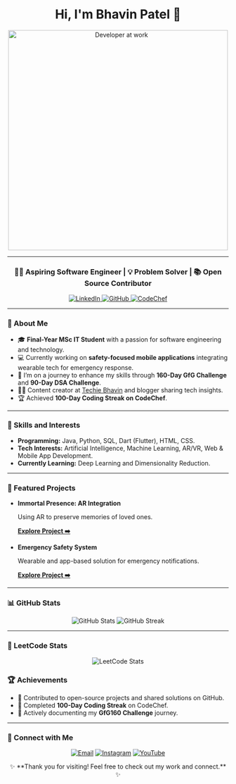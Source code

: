 <!-- GitHub Profile README -->
<h1 align="center">Hi, I'm Bhavin Patel 👋</h1>

<p align="center">
  <img src="https://user-images.githubusercontent.com/674621/71187875-6009c780-2256-11ea-824f-1b3d2ddada62.gif" alt="Developer at work" width="500">
</p>

---

<h3 align="center">👨‍💻 Aspiring Software Engineer | 💡 Problem Solver | 📚 Open Source Contributor</h3>

<p align="center">
  <a href="https://www.linkedin.com/in/ptlbhavin0205" target="_blank">
    <img src="https://img.shields.io/badge/LinkedIn-0077B5?style=for-the-badge&logo=linkedin&logoColor=white" alt="LinkedIn">
  </a>
  <a href="https://github.com/techiebhavin" target="_blank">
    <img src="https://img.shields.io/badge/GitHub-100000?style=for-the-badge&logo=github&logoColor=white" alt="GitHub">
  </a>
  <a href="https://codechef.com/users/techiebhavin" target="_blank">
    <img src="https://img.shields.io/badge/CodeChef-5B4638?style=for-the-badge&logo=codechef&logoColor=white" alt="CodeChef">
  </a>
  
</p>

---

### 🚀 About Me
- 🎓 **Final-Year MSc IT Student** with a passion for software engineering and technology.  
- 💻 Currently working on **safety-focused mobile applications** integrating wearable tech for emergency response.  
- 🌱 I’m on a journey to enhance my skills through **160-Day GfG Challenge** and **90-Day DSA Challenge**.  
- 👨‍🎨 Content creator at [Techie Bhavin](https://www.youtube.com/TechieBhavin) and blogger sharing tech insights.  
- 🏆 Achieved **100-Day Coding Streak on CodeChef**.  

---

### 🌟 Skills and Interests
- **Programming:** Java, Python, SQL, Dart (Flutter), HTML, CSS.  
- **Tech Interests:** Artificial Intelligence, Machine Learning, AR/VR, Web & Mobile App Development.  
- **Currently Learning:** Deep Learning and Dimensionality Reduction.

---

### 📂 Featured Projects
- **Immortal Presence: AR Integration**  
  <p>Using AR to preserve memories of loved ones.</p>
  <a href="https://github.com/your-repo-link" target="_blank"><strong>Explore Project ➡️</strong></a>

- **Emergency Safety System**  
  <p>Wearable and app-based solution for emergency notifications.</p>
  <a href="https://github.com/your-repo-link" target="_blank"><strong>Explore Project ➡️</strong></a>

---

### 📊 GitHub Stats
<p align="center">
  <img src="https://github-readme-stats.vercel.app/api?username=techiebhavin&show_icons=true&theme=radical" alt="GitHub Stats">
  <img src="https://github-readme-streak-stats.herokuapp.com/?user=techiebhavin&theme=radical" alt="GitHub Streak">
</p>

---

### 🔢 LeetCode Stats
<p align="center">
  <img src="https://leetcard.jacoblin.cool/TechieBhavin?ext=heatmap&theme=dark" alt="LeetCode Stats">
</p>

### 🏆 Achievements
- 🌟 Contributed to open-source projects and shared solutions on GitHub.  
- 🏅 Completed **100-Day Coding Streak** on CodeChef.  
- 📘 Actively documenting my **GfG160 Challenge** journey.  

---

### 📩 Connect with Me
<p align="center">
  <a href="mailto:bhavin@example.com"><img src="https://img.shields.io/badge/Email-D14836?style=for-the-badge&logo=gmail&logoColor=white" alt="Email"></a>
  <a href="https://www.instagram.com/techiebhavin"><img src="https://img.shields.io/badge/Instagram-E4405F?style=for-the-badge&logo=instagram&logoColor=white" alt="Instagram"></a>
  <a href="https://www.youtube.com/TechieBhavin"><img src="https://img.shields.io/badge/YouTube-FF0000?style=for-the-badge&logo=youtube&logoColor=white" alt="YouTube"></a>
</p>

<p align="center">✨ **Thank you for visiting! Feel free to check out my work and connect.** ✨</p>

